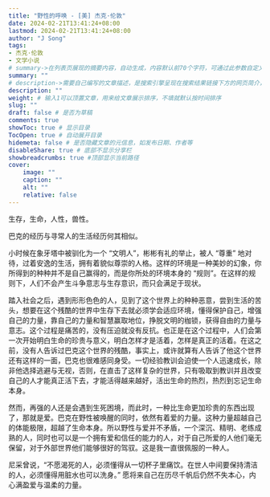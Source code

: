 ```yaml
---
title: "野性的呼唤 - [美] 杰克·伦敦"
date: 2024-02-21T13:41:24+08:00
lastmod: 2024-02-21T13:41:24+08:00
author: "J Song"
tags:
- 杰克·伦敦
- 文学小说
# summary->在列表页展现的摘要内容，自动生成，内容默认前70个字符，可通过此参数自定义，一般无需专门设置
summary: ""
# description->需要自己编写的文章描述，是搜索引擎呈现在搜索结果链接下方的网页简介，建议设置
description: ""
weight: # 输入1可以顶置文章，用来给文章展示排序，不填就默认按时间排序
slug: ""
draft: false # 是否为草稿
comments: true
showToc: true # 显示目录
TocOpen: true # 自动展开目录
hidemeta: false # 是否隐藏文章的元信息，如发布日期、作者等
disableShare: true # 底部不显示分享栏
showbreadcrumbs: true #顶部显示当前路径
cover:
    image: ""
    caption: ""
    alt: ""
    relative: false
---
```


生存，生命，人性，兽性。

巴克的经历与寻常人的生活经历何其相似。

小时候在象牙塔中被驯化为一个 “文明人”，彬彬有礼的举止，被人 “尊重” 地对待，过着安逸的生活，拥有着貌似尊崇的人格。这样的环境是一种美妙的幻象，你所得到的种种并不是自己赢得的，而是你所处的环境本身的 “规则”。在这样的规则下，人们不会产生斗争意志与生存意识，而只会满足于现状。

踏入社会之后，遇到形形色色的人，见到了这个世界上的种种恶意，尝到生活的苦头，想要在这个残酷的世界中生存下去就必须学会适应环境，懂得保护自己，增强自己的力量，靠自己的力量和智慧赢取地位，挣脱文明的枷锁，获得自由的力量与意志。这个过程是痛苦的，没有压迫就没有反抗。也正是在这个过程中，人们会第一次开始明白生命的珍贵与意义，明白怎样才是活着，怎样是真正的活着。在这之前，没有人告诉过巴克这个世界的残酷，事实上，或许就算有人告诉了他这个世界还有这样的一面，巴克也很难感同身受。一切经验教训会迫使一个人迅速成长，除非他选择逃避与无视，否则，在直击了这样复杂的世界，只有吸取到教训并且改变自己的人才能真正活下去，才能活得越来越好，活出生命的热烈，热烈到忘记生命本身。

然而，再强的人还是会遇到生死困境，而此时，一种比生命更加珍贵的东西出现了，那就是爱。巴克在野性被唤醒的同时，依然有着爱的力量。这种力量超越自己的体能极限，超越了生命本身。所以野性与爱并不矛盾，一个深沉、精明、老练成熟的人，同时也可以是一个拥有爱和信任的能力的人，对于自己所爱的人他们毫无保留，对于外部世界他们能够很好的驾驭。这是我一直很佩服的一种人。

尼采曾说，“不愿渴死的人，必须懂得从一切杯子里痛饮。在世人中间要保持清洁的人，必须懂得用脏水也可以洗身。” 愿将来自己在历尽千帆后仍然不失本心，内心满盈爱与温柔的力量。